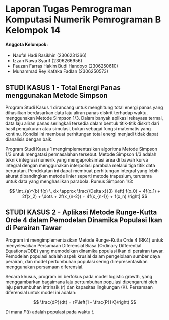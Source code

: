 # Laporan Tugas Pemrograman Komputasi Numerik Pemrograman B Kelompok 14


#### Anggota Kelompok:
* Naufal Hadi Rasikhin (2306231366)
* Izzan Nawa Syarif  (2306266956)
* Fauzan Farras Hakim Budi Handoyo (2306250610)
* Muhammad Rey Kafaka Fadlan (2306250573)


## STUDI KASUS 1 - Total Energi Panas menggunakan Metode Simpson

Program Studi Kasus 1 dirancang untuk menghitung total energi panas yang dihasilkan berdasarkan data laju aliran panas diskrit terhadap waktu, menggunakan Metode Simpson 1/3. Dalam banyak aplikasi rekayasa termal, data laju aliran panas seringkali tersedia dalam bentuk titik-titik diskrit dari hasil pengukuran atau simulasi, bukan sebagai fungsi matematis yang kontinu. Kondisi ini membuat perhitungan total energi  menjadi tidak dapat dianalisis dengan baik.

Program Studi Kasus 1 mengimplementasikan algoritma Metode Simpson 1/3 untuk mengatasi permasalahan tersebut. Metode Simpson 1/3 adalah teknik integrasi numerik yang mengaproksimasi area di bawah kurva integral dengan menggunakan interpolasi parabola melalui tiga titik data berurutan. Pendekatan ini dapat membuat perhitungan integral yang lebih akurat dibandingkan metode linier seperti metode trapesium, terutama untuk data yang menghasilkan parabola. Rumus Simpson 1/3:


$$
\int_{a}^{b} f(x) \, dx \approx \frac{\Delta x}{3} \left[ f(x_0) + 4f(x_1) + 2f(x_2) + \dots + 2f(x_{n-2}) + 4f(x_{n-1}) + f(x_n) \right]
$$

## STUDI KASUS 2 - Aplikasi Metode Runge-Kutta Orde 4 dalam Pemodelan Dinamika Populasi Ikan di Perairan Tawar

Program ini mengimplementasikan Metode Runge-Kutta Orde 4 (RK4) untuk menyelesaikan Persamaan Diferensial Biasa (Ordinary Differential Equations/ODE) yang memodelkan dinamika populasi ikan di perairan tawar. Pemodelan populasi adalah aspek krusial dalam pengelolaan sumber daya perairan, dan model pertumbuhan populasi sering direpresentasikan menggunakan persamaan diferensial.

Secara khusus, program ini berfokus pada model logistic growth, yang menggambarkan bagaimana laju pertumbuhan populasi dipengaruhi oleh laju pertumbuhan intrinsik (r) dan kapasitas lingkungan (K). Persamaan diferensial untuk model ini adalah:

$$
\frac{dP}{dt} = rP\left(1 - \frac{P}{K}\right)
$$

Di mana $P(t)$ adalah populasi pada waktu $t$.

